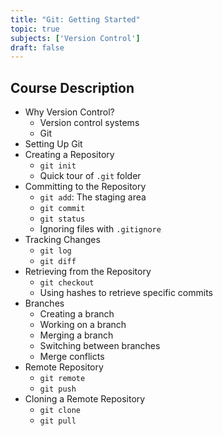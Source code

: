 ```yaml
---
title: "Git: Getting Started"
topic: true
subjects: ['Version Control']
draft: false
---
```


## Course Description

- Why Version Control?
	- Version control systems
	- Git
- Setting Up Git
- Creating a Repository
	- `git init`
	- Quick tour of `.git` folder
- Committing to the Repository
	- `git add`: The staging area
	- `git commit`
	- `git status`
	- Ignoring files with `.gitignore`
- Tracking Changes
	- `git log`
	- `git diff`
- Retrieving from the Repository
	- `git checkout`
	- Using hashes to retrieve specific commits
- Branches
	- Creating a branch
	- Working on a branch
	- Merging a branch
	- Switching between branches
	- Merge conflicts
- Remote Repository
	- `git remote`
	- `git push`
- Cloning a Remote Repository
	- `git clone`
	- `git pull`
